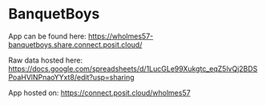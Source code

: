 # BanquetBoys

App can be found here: https://wholmes57-banquetboys.share.connect.posit.cloud/

Raw data hosted here: https://docs.google.com/spreadsheets/d/1LucGLe99Xukgtc_eqZ5lvQj2BDSPoaHVlNPnaoYYxt8/edit?usp=sharing

App hosted on: https://connect.posit.cloud/wholmes57
